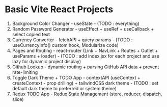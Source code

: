 # Basic Vite React Projects

1. Background Color Changer - useState - (TODO : everything)
2. Random Password Generator - useEffect + useRef + useCallback + select copied text
3. Currency Converter - fetchAPI + query params - (TODO : useCurrencyInfo() custom hook, Modularize code)
4. Pages and Routing - react-router (Link + NavLink + Routes + Outlet + useParams + loader) - (TODO : add index.jsx for each project and use lazy for dynamic project display)
5. Github Lookup - dynamic routing + parsing GitHub API data + prevent rate-limiting
6. Toggle Dark Theme + TODO App - contextAPI (useContext + createContext - prop drilling) + tailwindCSS dark theme - (TODO : set default dark theme to preferred or system theme)
7. Redux TODO App - Redux State Management (store, reducer, dispatch, slice)
